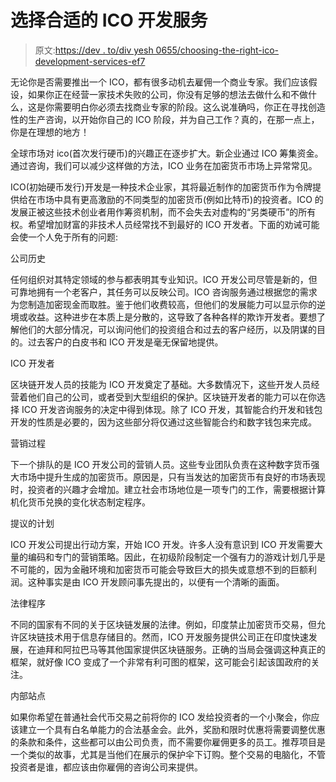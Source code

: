# 选择合适的 ICO 开发服务

> 原文:[https://dev . to/div yesh 0655/choosing-the-right-ico-development-services-ef7](https://dev.to/divyesh0655/choosing-the-right-ico-development-services-ef7)

无论你是否需要推出一个 ICO，都有很多动机去雇佣一个商业专家。我们应该假设，如果你正在经营一家技术失败的公司，你没有足够的想法去做什么和不做什么，这是你需要明白你必须去找商业专家的阶段。这么说准确吗，你正在寻找创造性的生产咨询，以开始你自己的 ICO 阶段，并为自己工作？真的，在那一点上，你是在理想的地方！

全球市场对 ico(首次发行硬币)的兴趣正在逐步扩大。新企业通过 ICO 筹集资金。通过咨询，我们可以减少这样做的方法，ICO 业务在加密货币市场上异常常见。

ICO(初始硬币发行)开发是一种技术企业家，其将最近制作的加密货币作为令牌提供给在市场中具有更高激励的不同类型的加密货币(例如比特币)的投资者。ICO 的发展正被这些技术创业者用作筹资机制，而不会失去对虚构的“另类硬币”的所有权。希望增加财富的非技术人员经常找不到最好的 ICO 开发者。下面的劝诫可能会使一个人免于所有的问题:

公司历史

任何组织对其特定领域的参与都表明其专业知识。ICO 开发公司尽管是新的，但可靠地拥有一个老客户，其任务可以反映公司。ICO 咨询服务通过根据您的需求为您制造加密现金而取胜。鉴于他们收费较高，但他们的发展能力可以显示你的逆境或收益。这种进步在本质上是分散的，这导致了各种各样的欺诈开发者。要想了解他们的大部分情况，可以询问他们的投资组合和过去的客户经历，以及阴谋的目的。过去客户的白皮书和 ICO 开发是毫无保留地提供。

ICO 开发者

区块链开发人员的技能为 ICO 开发奠定了基础。大多数情况下，这些开发人员经营着他们自己的公司，或者受到大型组织的保护。区块链开发者的能力可以在你选择 ICO 开发咨询服务的决定中得到体现。除了 ICO 开发，其智能合约开发和钱包开发的性质是必要的，因为这些部分将仅通过这些智能合约和数字钱包来完成。

营销过程

下一个排队的是 ICO 开发公司的营销人员。这些专业团队负责在这种数字货币强大市场中提升生成的加密货币。原因是，只有当发达的加密货币有良好的市场表现时，投资者的兴趣才会增加。建立社会市场地位是一项专门的工作，需要根据计算机化货币兑换的变化状态制定程序。

提议的计划

ICO 开发公司提出行动方案，开始 ICO 开发。许多人没有意识到 ICO 开发需要大量的编码和专门的营销策略。因此，在初级阶段制定一个强有力的游戏计划几乎是不可能的，因为金融环境和加密货币可能会导致巨大的损失或意想不到的巨额利润。这种事实是由 ICO 开发顾问事先提出的，以便有一个清晰的画面。

法律程序

不同的国家有不同的关于区块链发展的法律。例如，印度禁止加密货币交易，但允许区块链技术用于信息存储目的。然而，ICO 开发服务提供公司正在印度快速发展，在迪拜和阿拉巴马等其他国家提供区块链服务。正确的当局会强调这种真正的框架，就好像 ICO 变成了一个非常有利可图的框架，这可能会引起该国政府的关注。

内部站点

如果你希望在普通社会代币交易之前将你的 ICO 发给投资者的一个小聚会，你应该建立一个具有白名单能力的合法基金会。此外，奖励和限时优惠将需要调整优惠的条款和条件，这些都可以由公司负责，而不需要你雇佣更多的员工。推荐项目是一个类似的故事，尤其是当他们在展示的保护伞下订购。整个交易的电脑化，不管投资者是谁，都应该由你雇佣的咨询公司来提供。